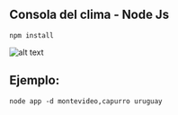 ## Consola del clima - Node Js


```npm install```

![alt text](https://raw.githubusercontent.com/machester4/consolaDelClima/master/demo/demo.png)

## Ejemplo: 

```node app -d montevideo,capurro uruguay```